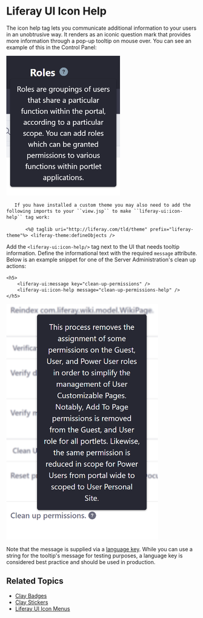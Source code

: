 # Liferay UI Icon Help

The icon help tag lets you communicate additional information to your users in an unobtrusive way. It renders as an iconic question mark that provides more information through a pop-up tooltip on mouse over. You can see an example of this in the Control Panel:

![Here's an example of the icon help tag.](./liferay-ui-icon-help/images/01.png)

```{note}
   If you have installed a custom theme you may also need to add the following imports to your ``view.jsp`` to make ``liferay-ui:icon-help`` tag work:

       <%@ taglib uri="http://liferay.com/tld/theme" prefix="liferay-theme"%> <liferay-theme:defineObjects />
```

Add the `<liferay-ui:icon-help/>` tag next to the UI that needs tooltip  information. Define the informational text with the required `message`  attribute. Below is an example snippet for one of the Server Administration's  clean up actions:

```markup
<h5>
    <liferay-ui:message key="clean-up-permissions" />
    <liferay-ui:icon-help message="clean-up-permissions-help" />
</h5>
```

![help icons are used throughout the Control Panel.](./liferay-ui-icon-help/images/02.png)

Note that the message is supplied via a [language key](/docs/7-2/frameworks/-/knowledge_base/f/localizing-your-application). While you can use a string for the tooltip's message for testing purposes, a language key is considered best practice and should be used in production. 

## Related Topics

- [Clay Badges](../clay-tag-library/clay-badges.md)
- [Clay Stickers](../clay-tag-library/clay-stickers.md)
- [Liferay UI Icon Menus](./liferay-ui-icon-menus.md)